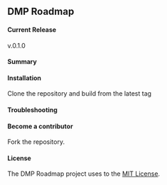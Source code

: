 ## DMP Roadmap

#### Current Release
v.0.1.0

#### Summary

#### Installation
Clone the repository and build from the latest tag

#### Troubleshooting

#### Become a contributor
Fork the repository.

#### License
The DMP Roadmap project uses to the <a href="./LICENSE.md">MIT License</a>.
